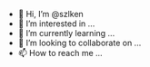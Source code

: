 - 👋 Hi, I’m @szlken
- 👀 I’m interested in ...
- 🌱 I’m currently learning ...
- 💞️ I’m looking to collaborate on ...
- 📫 How to reach me ...

<!---
szlken/szlken is a ✨ special ✨ repository because its `README.md` (this file) appears on your GitHub profile.
You can click the Preview link to take a look at your changes.
--->
